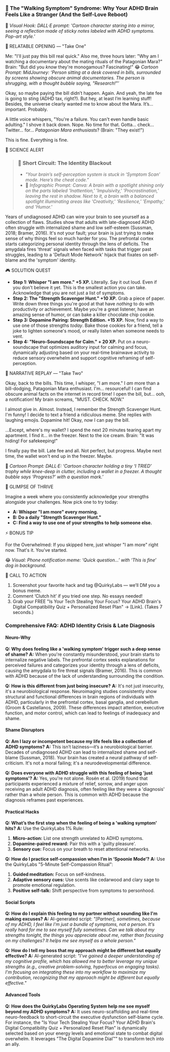 <script type="application/ld+json">
{
  "@context": "https://schema.org",
  "@type": "BlogPosting",
  "headline": "ADHD & 'Walking Symptom' Feeling: Executive Dysfunction Loop Sabotaging Your Self-Worth (Debug It)",
  "description": "Does feeling like a broken record player sound familiar? Faraone et al., 2021 proves executive dysfunction blocks self-compassion. Neuro-Action Checklist.",
  "image": "https://quirkylabs.com/og/adhd-identity-crisis-debug.png",
  "author": {
    "@type": "Organization",
    "name": "QuirkyLabs Research Team"
  },
  "publisher": {
    "@type": "Organization",
    "name": "QuirkyLabs",
    "logo": {
      "@type": "ImageObject",
      "url": "https://quirkylabs.com/logo.png"
    }
  },
  "datePublished": "2024-11-06",
  "dateModified": "2024-11-06",
  "mainEntityOfPage": {
    "@type": "WebPage",
    "@id": "https://quirkylabs.com/adhd-identity-crisis-late-diagnosis.why-do-i-feel-like-a-walking-symptom-not-a-person"
  },
   "keywords": "why do ADHDers feel like walking symptoms, how to integrate ADHD identity, ADHD identity crisis, ADHD self-blame, adult ADHD emotional impact, neuro-affirming identity integration"
}
</script>

<script type="application/ld+json">
{
  "@context": "https://schema.org",
  "@type": "FAQPage",
  "mainEntity": [
    {
      "@type": "Question",
      "name": "Why does feeling like a 'walking symptom' trigger such a deep sense of shame?",
      "acceptedAnswer": {
        "@type": "Answer",
        "text": "When you're constantly misunderstood, your brain starts to internalize negative labels. The prefrontal cortex seeks explanations for perceived failures and categorizes your identity through a lens of deficits, causing the amygdala to fire threat signals (Bramer, 2016). This is common with ADHD because of the lack of understanding surrounding the condition."
      }
    },
    {
      "@type": "Question",
      "name": "How is this different from just being insecure?",
      "acceptedAnswer": {
        "@type": "Answer",
        "text": "It's not just insecurity, it's a neurobiological response. Neuroimaging studies consistently show structural and functional differences in brain regions of individuals with ADHD, particularly in the prefrontal cortex, basal ganglia, and cerebellum (Groom & Castellanos, 2009). These differences impact attention, executive function, and motor control, which can lead to feelings of inadequacy and shame."
      }
    },
    {
      "@type": "Question",
      "name": "Am I lazy or incompetent because my life feels like a collection of ADHD symptoms?",
      "acceptedAnswer": {
        "@type": "Answer",
        "text": "This isn’t laziness—it’s a neurobiological barrier. Decades of undiagnosed ADHD can lead to internalized shame and self-blame (Sussman, 2018). Your brain has created a neural pathway of self-criticism. It's not a moral failing; it's a neurodevelopmental difference."
      }
    },
    {
      "@type": "Question",
      "name": "Does everyone with ADHD struggle with this feeling of being 'just symptoms'?",
      "acceptedAnswer": {
        "@type": "Answer",
        "text": "Yes, you're not alone. Rosén et al. (2019) found that participants experienced a mixture of relief, sorrow, and anger upon receiving an adult ADHD diagnosis, often feeling like they were a 'diagnosis' rather than a whole person. This is common with ADHD because the diagnosis reframes past experiences."
      }
    },
    {
      "@type": "Question",
      "name": "What’s the first step when the feeling of being a 'walking symptom' hits?",
      "acceptedAnswer": {
        "@type": "Answer",
        "text": "Use the QuirkyLabs 1% Rule:\n1.  **Micro-action:** List one strength unrelated to ADHD symptoms.\n2.  **Dopamine-paired reward:** Pair this with a 'guilty pleasure'.\n3.  **Sensory cue:** Focus on your breath to reset attentional networks."
      }
    },
    {
      "@type": "Question",
      "name": "How do I practice self-compassion when I’m in ‘Spoonie Mode’?",
      "acceptedAnswer": {
        "@type": "Answer",
        "text": "Use the QuirkyLabs \"5-Minute Self-Compassion Ritual\":\n1.  **Guided meditation:** Focus on self-kindness.\n2.  **Adaptive sensory cues:** Use scents like cedarwood and clary sage to promote emotional regulation.\n3.  **Positive self-talk:** Shift perspective from symptoms to personhood."
      }
    },
    {
      "@type": "Question",
      "name": "How do I explain this feeling to my partner without sounding like I'm making excuses?",
      "acceptedAnswer": {
        "@type": "Answer",
        "text": "AI-generated script: *\"[Partner], sometimes, because of my ADHD, I feel like I'm just a bundle of symptoms, not a person. It's really hard for me to see myself fully sometimes. Can we talk about my strengths tonight, the things you appreciate about me, rather than focusing on my challenges? It helps me see myself as a whole person.\"*"
      }
    },
    {
      "@type": "Question",
      "name": "How do I tell my boss that my approach might be different but equally effective?",
      "acceptedAnswer": {
        "@type": "Answer",
        "text": "AI-generated script: *\"I've gained a deeper understanding of my cognitive profile, which has allowed me to better leverage my unique strengths (e.g., creative problem-solving, hyperfocus on engaging tasks). I'm focusing on integrating these into my workflow to maximize my contribution, recognizing that my approach might be different but equally effective.\"*"
      }
    },
    {
      "@type": "Question",
      "name": "How does the QuirkyLabs Operating System help me see myself beyond my ADHD symptoms?",
      "acceptedAnswer": {
        "@type": "Answer",
        "text": "It uses neuro-scaffolding and real-time neuro-feedback to short-circuit the executive dysfunction self-blame cycle. For instance, the \"Is Your Tech Stealing Your Focus? Your ADHD Brain's Digital Compatibility Quiz + Personalized Reset Plan\" is dynamically selected based on your energy levels and emotional state to combat digital overwhelm. It leverages \"The Digital Dopamine Dial™\" to transform tech into an ally."
      }
    }
  ]
}
</script>

### **🎯 The "Walking Symptom" Syndrome: Why Your ADHD Brain Feels Like a Stranger (And the Self-Love Reboot)**

🎨 *Visual Hook: DALL·E prompt: 'Cartoon character staring into a mirror, seeing a reflection made of sticky notes labeled with ADHD symptoms. Pop-art style.'*

📖 RELATABLE OPENING — "Take One"

Me: "I'll just pay this bill real quick."
Also me, three hours later: "Why am I watching a documentary about the mating rituals of the Patagonian Mara?"
Brain: "But did you *know* they're monogamous? Fascinating!"
😂 *Cartoon Prompt: MidJourney: ‘Person sitting at a desk covered in bills, surrounded by screens showing obscure animal documentaries. The person is shrugging, with a thought bubble saying, "Research!"’*

Okay, so maybe paying the bill didn’t happen. Again. And yeah, the late fee is going to sting (ADHD tax, right?). But hey, at least I’m learning stuff! Besides, the universe clearly wanted me to know about the Mara. It’s… important. Probably.

A little voice whispers, "You're a failure. You can't even handle basic adulting." I shove it back down. Nope. No time for that. Gotta… check… Twitter… for… *Patagonian Mara enthusiasts*? (Brain: "They exist!")

This is fine. Everything is fine.

🔬 SCIENCE ALERT

> ### 🧠 Short Circuit: The Identity Blackout
> - *"Your brain’s self-perception system is stuck in ‘Symptom Scan’ mode. Here’s the cheat code."*
> - 🎨 *Infographic Prompt: Canva: A brain with a spotlight shining only on the parts labeled 'Inattention,' 'Impulsivity,' 'Procrastination,' leaving the rest in shadow. Next to it, a brain with a balanced spotlight illuminating areas like 'Creativity,' 'Resilience,' 'Empathy,' and 'Humor.'*

Years of undiagnosed ADHD can wire your brain to see yourself as a collection of flaws. Studies show that adults with late-diagnosed ADHD often struggle with internalized shame and low self-esteem (Sussman, 2018; Bramer, 2016). It's not your fault; your brain is just trying to make sense of why things feel so much harder for you. The prefrontal cortex starts categorizing personal identity through the lens of deficits. The amygdala fires 'threat' signals when faced with tasks that trigger past struggles, leading to a 'Default Mode Network' hijack that fixates on self-blame and the 'symptom' identity.

🎮 SOLUTION QUEST

- **Step 1: Whisper "I am more." +5 XP.** Literally. Say it out loud. Even if you don't believe it yet. This is the smallest action you can take. Acknowledge that you are not just a list of symptoms.
- **Step 2: The "Strength Scavenger Hunt." +10 XP.** Grab a piece of paper. Write down three things you're good at that have *nothing* to do with productivity or achievement. Maybe you're a great listener, have an amazing sense of humor, or can bake a killer chocolate chip cookie.
- **Step 3: Dopamine Pairing: Strength Edition. +15 XP.** Now, find a way to use one of those strengths *today*. Bake those cookies for a friend, tell a joke to lighten someone's mood, or really listen when someone needs to vent.
- **Step 4: "Neuro-Soundscape for Calm." + 20 XP.** Put on a neuro-soundscape that optimizes auditory input for calming and focus, dynamically adjusting based on your real-time brainwave activity to reduce sensory overwhelm and support cognitive reframing of self-perception.

🔄 NARRATIVE REPLAY — "Take Two"

Okay, back to the bills. This time, I whisper, "I am more." I *am* more than a bill-dodging, Patagonian Mara enthusiast. I'm… resourceful! I can find obscure animal facts on the internet in record time! I open the bill, but… ooh, a notification! My brain screams, "MUST. CHECK. NOW."

I almost give in. Almost. Instead, I remember the Strength Scavenger Hunt. I'm funny! I decide to text a friend a ridiculous meme. She replies with laughing emojis. Dopamine hit! Okay, *now* I can pay the bill.

…Except, where's my wallet? I spend the next 20 minutes tearing apart my apartment. I find it… in the freezer. Next to the ice cream. Brain: "It was hiding! For safekeeping!"

I finally pay the bill. Late fee and all. Not perfect, but progress. Maybe next time, the wallet won't end up in the freezer. Maybe.

🎨 *Cartoon Prompt: DALL·E: ‘Cartoon character holding a tiny ‘I TRIED’ trophy while knee-deep in clutter, including a wallet in a freezer. A thought bubble says ‘Progress?’ with a question mark.’*

🌟 GLIMPSE OF THRIVE

Imagine a week where you consistently acknowledge your strengths alongside your challenges. Now pick one to try today:

- **A: Whisper "I am more" every morning.**
- **B: Do a daily "Strength Scavenger Hunt."**
- **C: Find a way to use one of your strengths to help someone else.**

⚡ BONUS TIP

For the Overwhelmed: If you skipped here, just whisper "I am more" right now. That's it. You've started.

😂 *Visual: Phone notification meme: ‘Quick question…’ with ‘This is fine’ dog in background.*

📢 CALL TO ACTION

1. Screenshot your favorite hack and tag @QuirkyLabs — we’ll DM you a bonus meme.
2. Comment ‘Clutch hit’ if you tried one step. No essays needed!
3. Grab your FREE "Is Your Tech Stealing Your Focus? Your ADHD Brain's Digital Compatibility Quiz + Personalized Reset Plan" → [Link]. (Takes 7 seconds.)

### **Comprehensive FAQ: ADHD Identity Crisis & Late Diagnosis**

#### **Neuro-Why**
**Q: Why does feeling like a 'walking symptom' trigger such a deep sense of shame?**
**A:** When you're constantly misunderstood, your brain starts to internalize negative labels. The prefrontal cortex seeks explanations for perceived failures and categorizes your identity through a lens of deficits, causing the amygdala to fire threat signals (Bramer, 2016). This is common with ADHD because of the lack of understanding surrounding the condition.

**Q: How is this different from just being insecure?**
**A:** It's not just insecurity, it's a neurobiological response. Neuroimaging studies consistently show structural and functional differences in brain regions of individuals with ADHD, particularly in the prefrontal cortex, basal ganglia, and cerebellum (Groom & Castellanos, 2009). These differences impact attention, executive function, and motor control, which can lead to feelings of inadequacy and shame.

#### **Shame Disruptors**
**Q: Am I lazy or incompetent because my life feels like a collection of ADHD symptoms?**
**A:** This isn’t laziness—it’s a neurobiological barrier. Decades of undiagnosed ADHD can lead to internalized shame and self-blame (Sussman, 2018). Your brain has created a neural pathway of self-criticism. It's not a moral failing; it's a neurodevelopmental difference.

**Q: Does everyone with ADHD struggle with this feeling of being 'just symptoms'?**
**A:** Yes, you're not alone. Rosén et al. (2019) found that participants experienced a mixture of relief, sorrow, and anger upon receiving an adult ADHD diagnosis, often feeling like they were a 'diagnosis' rather than a whole person. This is common with ADHD because the diagnosis reframes past experiences.

#### **Practical Hacks**
**Q: What’s the first step when the feeling of being a 'walking symptom' hits?**
**A:** Use the QuirkyLabs 1% Rule:
1.  **Micro-action:** List one strength unrelated to ADHD symptoms.
2.  **Dopamine-paired reward:** Pair this with a 'guilty pleasure'.
3.  **Sensory cue:** Focus on your breath to reset attentional networks.

**Q: How do I practice self-compassion when I’m in ‘Spoonie Mode’?**
**A:** Use the QuirkyLabs "5-Minute Self-Compassion Ritual":
1.  **Guided meditation:** Focus on self-kindness.
2.  **Adaptive sensory cues:** Use scents like cedarwood and clary sage to promote emotional regulation.
3.  **Positive self-talk:** Shift perspective from symptoms to personhood.

#### **Social Scripts**
**Q: How do I explain this feeling to my partner without sounding like I'm making excuses?**
**A:** AI-generated script: *"[Partner], sometimes, because of my ADHD, I feel like I'm just a bundle of symptoms, not a person. It's really hard for me to see myself fully sometimes. Can we talk about my strengths tonight, the things you appreciate about me, rather than focusing on my challenges? It helps me see myself as a whole person."*

**Q: How do I tell my boss that my approach might be different but equally effective?**
**A:** AI-generated script: *"I've gained a deeper understanding of my cognitive profile, which has allowed me to better leverage my unique strengths (e.g., creative problem-solving, hyperfocus on engaging tasks). I'm focusing on integrating these into my workflow to maximize my contribution, recognizing that my approach might be different but equally effective."*

#### **Advanced Tools**
**Q: How does the QuirkyLabs Operating System help me see myself beyond my ADHD symptoms?**
**A:** It uses neuro-scaffolding and real-time neuro-feedback to short-circuit the executive dysfunction self-blame cycle. For instance, the "Is Your Tech Stealing Your Focus? Your ADHD Brain's Digital Compatibility Quiz + Personalized Reset Plan" is dynamically selected based on your energy levels and emotional state to combat digital overwhelm. It leverages "The Digital Dopamine Dial™" to transform tech into an ally.
